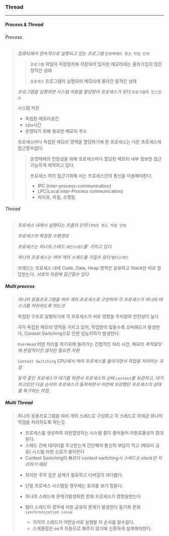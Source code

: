 ### Thread

---

##### Process & Thread

###### Process

> *컴퓨터에서 연속적으로 실행되고 있는 프로그램*  `운영체제의 최소 작업 단위`
>
> >`프로그램` 파일이 저장장치에 저장되어 있지만 메모리에는 올라가있지 않은 정적인 상태
> >
> >`프로세스` 프로그램이 실행되어 메모리에 올라간 동적인 상태
>
> *프로그램을 실행하면 시스템 자원을 할당받아 프로세스가 된다*  `프로그램의 인스턴스`
>
> 시스템 자원
>
> - 독립된 메모리공간
> - cpu시간
> - 운영되기 위해 필요한 메모리 주소
>
> 프로세스마다 독립된 메모리 영역을 할당하기에 한 프로세스는 다른 프로세스에 접근할수없다.
>
> > 운영체제의 안정성을 위해 프로세스마다 할당된 메모리 내부 정보만 접근가능하게 제약하고 있다.
> >
> > 프로세스 끼리 접근기위해 서는 프로세스간의 통신을 이용해야한다.
> >
> > - IPC (inter-process-communication) 
> > - LPC(Local inter-Process communication)
> > - 파이프, 파일, 소켓등
>
> 

###### Thread

> *프로세스 내에서 실행되는 흐름의 단위*   `CPU의 최소 작업 단위`
>
> *프로세스의 특정한 수행경로*
>
> *프로세스는 하나의 스레드 `메인스레드`를` 가지고 있다*
>
> *하나의 프로세스는 여러 개의 스레드를 가질수 있다* `멀티스레드`
>
> 쓰레드는 프로세스 내에 Code, Data, Heap 영역은 공유하고 Stack만 따로 할당받는다. *서로의 자원에 접근할수 있다*

##### Multi process 

> *하나의 응용프로그램을 여러 개의 프로세스로 구성하여 각 프로세스가 하나의 태스크를 처리하도록 하는것*
>
> 독립된 구조로 실행되기에 각 프로세스가 서로 영향을 주지않아 안전성이 높다
>
> 각각 독립된 메모리 영역을 가지고 있어, 작업량이 많을수록 오버헤드가 발생한다, Context Switching으로 인한 성능저하가 발생한다.
>
> `OverHead` 어떤 처리를 하기위해 들어가는 간접적인 처리 시간, 메모리 *목적달성에 본질적이진 않지만 필요한 자원*
>
> `Context Switching` *CPU에서 여러 프로세스를 돌아가면서 작업을 처리하는 과정*
>
> *동작 중인 프로세스가 대기를 하면서 프로세스의 상태 `context`를 보관하고, 대기하고있던 다음 순서의 프로세스가 동작하면서 이전에 보관했던 프로세스의 상태를 복구하는 작업.*

##### Multi Thread

> 하나의 응용프로그램을 여러 개의 스레드로 구성하고 각 스레드로 하여금 하나의 작업을 처리하도록 하는것.
>
> - 프로세스를 생성하여 자원할당하는 시스템 콜이 줄어들어 자원효율성이 증대된다.
> - 스레드 간에 데이터를 주고받는게 간단해져 통신의 부담이 적고 (메모리 공유) 시스템 자원 소모가 줄어든다
> - Context Switching이 빠르다 _context switching시 스레드는 stack만 처리하기 때문_
>
> * 하지만 주의 깊은 설계가 필요하고 디버깅이 까다롭다.
>
> * 단일 프로세스 시스템일 경우에는 효과를 보기 힘들다.
> * 하나의 스레드에 문제가발생하면 전체 프로세스가 영향을받는다
> * 멀티 스레드의 경우에 자원 공유의 문제가 발생한다 동기화 문제 `synchronization issue`
>   * 각각의 스레드가 어떤순서로 실행될 지 순서를 알수없다.
>   * 스케줄링은 os가 자동으로 해주지 않기에 신중하게 설계해야한다.

